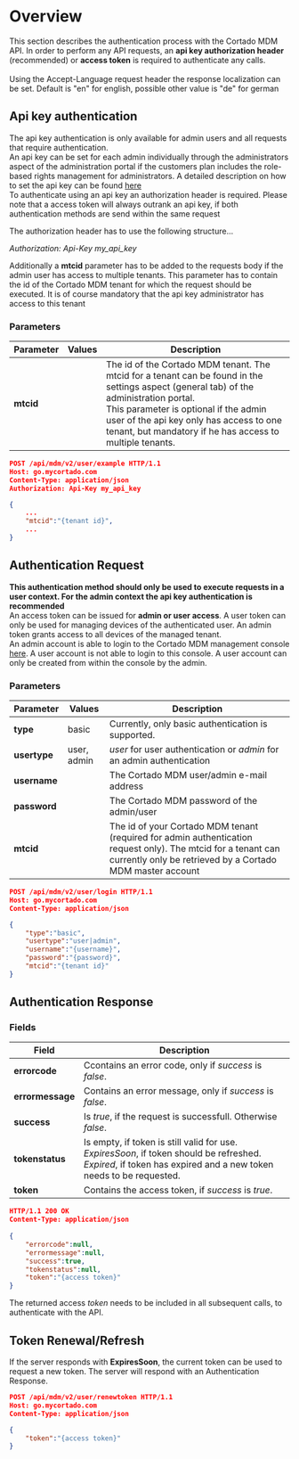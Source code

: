 # Overview
This section describes the authentication process with the Cortado MDM API. In order to perform any API requests, an **api key authorization header** (recommended) or **access token** is required to authenticate any calls.<br><br>
Using the Accept-Language request header the response localization can be set. Default is "en" for english, possible other value is "de" for german

## Api key authentication
The api key authentication is only available for admin users and all requests that require authentication.<br> An api key can be set for each admin individually through the administrators aspect of the administration portal if the customers plan includes the role-based rights management for administrators.
A detailed description on how to set the api key can be found [here](https://support.cortado.com/en/support/solutions/articles/43000660252-how-to-access-the-cortado-mdm-api)<br>
To authenticate using an api key an authorization header is required. Please note that a access token will always outrank an api key, if both authentication methods are send within the same request

The authorization header has to use the following structure...

*Authorization: Api-Key my_api_key*

Additionally a **mtcid** parameter has to be added to the requests body if the admin user has access to multiple tenants. This parameter has to contain the id of the Cortado MDM tenant for which the request should be executed. It is of course mandatory that the api key administrator has access to this tenant

### Parameters

| Parameter | Values | Description |
| ------------ | ------------- | ------------ |
| **mtcid** |  | The id of the Cortado MDM tenant. The mtcid for a tenant can be found in the settings aspect (general tab) of the administration portal.<br> This parameter is optional if the admin user of the api key only has access to one tenant, but mandatory if he has access to multiple tenants. |

```json
POST /api/mdm/v2/user/example HTTP/1.1
Host: go.mycortado.com
Content-Type: application/json
Authorization: Api-Key my_api_key

{
	...
    "mtcid":"{tenant id}",
	...
}
```

## Authentication Request
**This authentication method should only be used to execute requests in a user context. For the admin context the api key authentication is recommended**<br>
An access token can be issued for **admin or user access**. A user token can only be used for managing devices of the authenticated user. An admin token grants access to all devices of the managed tenant.<br>
An admin account is able to login to the Cortado MDM management console [here](https://go.mycortado.com/fw). A user account is not able to login to this console. A user account can only be created from within the console by the admin.

### Parameters

| Parameter | Values | Description |
| ------------ | ------------- | ------------ |
| **type** | basic | Currently, only basic authentication is supported. |
| **usertype** | user, admin | *user* for user authentication or *admin* for an admin authentication |
| **username** |  | The Cortado MDM user/admin e-mail address |
| **password** |  | The Cortado MDM password of the admin/user |
| **mtcid** |  | The id of your Cortado MDM tenant (required for admin authentication request only). The mtcid for a tenant can currently only be retrieved by a Cortado MDM master account |

```json
POST /api/mdm/v2/user/login HTTP/1.1
Host: go.mycortado.com
Content-Type: application/json

{
    "type":"basic",
    "usertype":"user|admin",
    "username":"{username}",
    "password":"{password}",
    "mtcid":"{tenant id}"
}
```

## Authentication Response

### Fields

| Field | Description |
| ------------ | ------------ |
| **errorcode** | Ccontains an error code, only if *success* is *false*. |
| **errormessage**  | Contains an error message, only if *success* is *false*. |
| **success**  | Is *true*, if the request is successfull. Otherwise *false*. |
| **tokenstatus**  | Is empty, if token is still valid for use. *ExpiresSoon*, if token should be refreshed. *Expired*, if token has expired and a new token needs to be requested. |
| **token** | Contains the access token, if *success* is *true*. |

```json
HTTP/1.1 200 OK
Content-Type: application/json
 
{
    "errorcode":null,
    "errormessage":null,
    "success":true,
    "tokenstatus":null,
    "token":"{access token}"
}
```

The returned access *token* needs to be included in all subsequent calls, to authenticate with the API.


## Token Renewal/Refresh

If the server responds with **ExpiresSoon**, the current token can be used to request a new token. The server will respond with an Authentication Response.

```json
POST /api/mdm/v2/user/renewtoken HTTP/1.1
Host: go.mycortado.com
Content-Type: application/json

{
    "token":"{access token}"
}
```